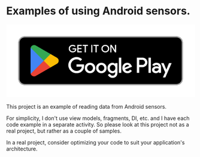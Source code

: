 # Examples of using Android sensors.

[<img src="https://github.com/reboot297/sensors-android/blob/main/doc/google-play-badge.png">](https://play.google.com/store/apps/details?id=com.reboot297.sensors)

This project is an example of reading data from Android sensors.

For simplicity, I don't use view models, fragments, DI, etc. and I have each code example in a separate activity. So please look at this project not as a real project, but rather as a couple of samples.

In a real project, consider optimizing your code to suit your application's architecture.